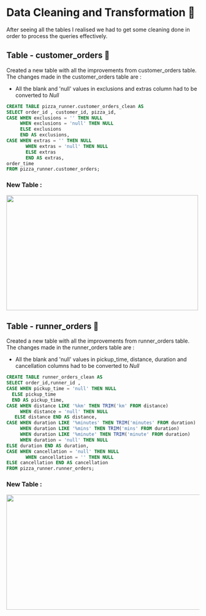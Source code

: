 # Data Cleaning and Transformation :shower:
After seeing all the tables I realised we had to get some cleaning done in order to process the queries effectively. 
## Table - customer_orders :raising_hand:
Created a new table with all the improvements from customer_orders table. The changes made in the customer_orders table are :
- All the blank and 'null' values in exclusions and extras column had to be converted to *Null*
``` sql
CREATE TABLE pizza_runner.customer_orders_clean AS
SELECT order_id , customer_id, pizza_id,
CASE WHEN exclusions = '' THEN NULL
	 WHEN exclusions = 'null' THEN NULL
	 ELSE exclusions
	 END AS exclusions,
CASE WHEN extras = '' THEN NULL
	   WHEN extras = 'null' THEN NULL
	   ELSE extras
	   END AS extras,
order_time
FROM pizza_runner.customer_orders;
```
### New Table : 
<img src="https://github.com/Aditi-2512/8Weeks_SQL_Challenge/assets/137753595/58cb366e-f955-425e-bb4e-235628bedaef " width="500" height="300">

## Table - runner_orders :runner:
Created a new table with all the improvements from runner_orders table. The changes made in the runner_orders table are :
- All the blank and 'null' values in pickup_time, distance, duration and cancellation columns had to be converted to *Null*
``` sql
CREATE TABLE runner_orders_clean AS 
SELECT order_id,runner_id , 
CASE WHEN pickup_time = 'null' THEN NULL
  ELSE pickup_time
  END AS pickup_time,
CASE WHEN distance LIKE '%km' THEN TRIM('km' FROM distance)
	 WHEN distance = 'null' THEN NULL
   ELSE distance END AS distance,
CASE WHEN duration LIKE '%minutes' THEN TRIM('minutes' FROM duration)
	 WHEN duration LIKE '%mins' THEN TRIM('mins' FROM duration)
	 WHEN duration LIKE '%minute' THEN TRIM('minute' FROM duration)
	 WHEN duration = 'null' THEN NULL
ELSE duration END AS duration,
CASE WHEN cancellation = 'null' THEN NULL
	   WHEN cancellation = '' THEN NULL
ELSE cancellation END AS cancellation
FROM pizza_runner.runner_orders;
```
### New Table :
<img src="https://github.com/Aditi-2512/8Weeks_SQL_Challenge/assets/137753595/36841af2-a7d6-45c2-9197-69d5f26a5868" width="650" height="300">
